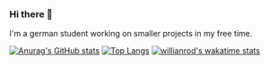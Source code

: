 ### Hi there 👋

I'm a german student working on smaller projects in my free time. 

[![Anurag's GitHub stats](https://github-readme-stats.vercel.app/api?username=Staubtornado&count_private=true&show_icons=true)](https://github.com/anuraghazra/github-readme-stats)
[![Top Langs](https://github-readme-stats.vercel.app/api/top-langs/?username=Staubtornado)](https://github.com/anuraghazra/github-readme-stats)
[![willianrod's wakatime stats](https://github-readme-stats.vercel.app/api/wakatime?username=Staubtornado)](https://github.com/anuraghazra/github-readme-stats)
